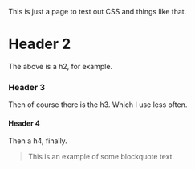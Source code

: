 This is just a page to test out CSS and things like that.

# Header 2

The above is a h2, for example.

### Header 3

Then of course there is the h3. Which I use less often.

#### Header 4

Then a h4, finally.

> This is an example of some blockquote text.